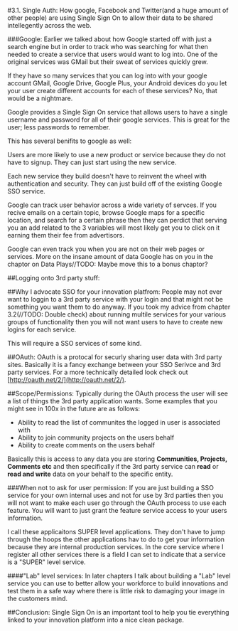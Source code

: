 #3.1. Single Auth:
How google, Facebook and Twitter(and a huge amount of other people) are using Single Sign On to allow their data to be shared intellegently across the web.

###Google:
Earlier we talked about how Google started off with just a search engine but in order to track who was searching for what then needed to create a service that users would want to log into. One of the original services was GMail but their sweat of services quickly grew.

If they have so many services that you can log into with your google account GMail, Google Drive, Google Plus, your Android devices do you let your user create different accounts for each of these services? No, that would be a nightmare.

Google provides a Single Sign On service that allows users to have a single username and password for all of their google services. This is great for the user; less passwords to remember.

This has several benifits to google as well:

Users are more likely to use a new product or service because they do not have to signup. They can just start using the new service.

Each new service they build doesn't have to reinvent the wheel with authentication and security. They can just build off of the existing Google SSO service.

Google can track user behavior across a wide variety of servces. If you recive emails on a certain topic, browse Google maps for a specific location, and search for a certain phrase then they can perdict that serving you an add related to the 3 variables will most likely get you to click on it earning them their fee from advertisors.

Google can even track you when you are not on their web pages or services. More on the insane amount of data Google has on you in the chaptor on Data Plays//TODO: Maybe move this to a bonus chaptor?

##Logging onto 3rd party stuff:



##Why I advocate SSO for your innovation platfrom:
People may not ever want to loggin to a 3rd party service with your login and that might not be something you want them to do anyway. If you took my advice from chapter 3.2(//TODO: Double check) about running multile services for your various groups of functionality then you will not want users to have to create new logins for each service.

This will require a SSO services of some kind.


##OAuth:
OAuth is a protocal for securly sharing user data with 3rd party sites. Basically it is a fancy exchange between your SSO Serivce and 3rd party services. For a more technically detailed look check out [http://oauth.net/2/](http://oauth.net/2/).


##Scope/Permissions:
Typically during the OAuth process the user will see a list of things the 3rd party application wants. Some examples that you might see in 100x in the future are as follows:

* Ability to read the list of communites the logged in user is associated with
* Ability to join community projects on the users behalf
* Ability to create comments on the users behalf

Basically this is access to any data you are storing **Communities, Projects, Comments etc** and then specifically if the 3rd party service can **read** or **read and write** data on your behalf to the specific entity.

###When not to ask for user permission:
If you are just building a SSO service for your own internal uses and not for use by 3rd parties then you will not want to make each user go through the OAuth process to use each feature. You will want to just grant the feature service access to your users information.

I call these applicaitons SUPER level applications. They don't have to jump through the hoops the other applications hav to do to get your information because they are internal production services. In the core service where I register all other services there is a field I can set to indicate that a service is a "SUPER" level service.

####"Lab" level services:
In later chapters I talk about building a "Lab" level service you can use to better allow your workforce to build innovations and test them in a safe way where there is little risk to damaging your image in the customers mind.


##Conclusion:
Single Sign On is an important tool to help you tie everything linked to your innovation platform into a nice clean package.





